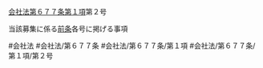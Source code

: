 [会社法第６７７条第１項](会社法＿＿＿＿第６７７条第１項)第２号

当該募集に係る[前条](会社法＿＿＿＿第６７６条第１項)各号に掲げる事項


#会社法
#会社法/第６７７条
#会社法/第６７７条/第１項
#会社法/第６７７条/第１項/第２号
